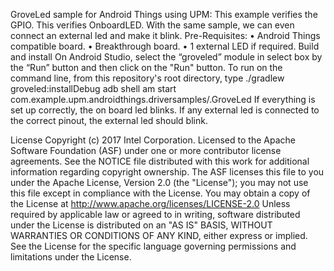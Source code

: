 GroveLed sample for Android Things using UPM:
This example verifies the GPIO. This verifies OnboardLED.
With the same sample, we can even connect an external led and make it blink.
Pre-Requisites:
•	Android Things compatible board.
•	Breakthrough board.
•	1 external LED if required.
Build and install
On Android Studio, select the “groveled” module in select box by the “Run” button and then click on the "Run" button.
To run on the command line, from this repository's root directory, type
./gradlew groveled:installDebug adb shell am start com.example.upm.androidthings.driversamples/.GroveLed
 If everything is set up correctly, the on board led blinks. If any external led is connected to the correct pinout, the external led should blink.

License
Copyright (c) 2017 Intel Corporation.
Licensed to the Apache Software Foundation (ASF) under one or more contributor license agreements. See the NOTICE file distributed with this work for additional information regarding copyright ownership. The ASF licenses this file to you under the Apache License, Version 2.0 (the "License"); you may not use this file except in compliance with the License. You may obtain a copy of the License at
http://www.apache.org/licenses/LICENSE-2.0
Unless required by applicable law or agreed to in writing, software distributed under the License is distributed on an "AS IS" BASIS, WITHOUT WARRANTIES OR CONDITIONS OF ANY KIND, either express or implied. See the License for the specific language governing permissions and limitations under the License.


